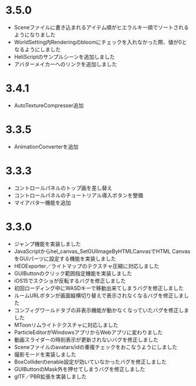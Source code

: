 # 3.5.0
- Sceneファイルに書き込まれるアイテム順がヒエラルキー順でソートされるようになりました
- WorldSetting内Renderingのbloomにチェックを入れなかった際、値が0となるようにしました
- HeliScriptのサンプルシーンを追加しました
- アバターメイカーへのリンクを追加しました

# 3.4.1
- AutoTextureCompresser追加

# 3.3.5
- AnimationConverterを追加

# 3.3.3
- コントロールパネルのトップ画を差し替え
- コントロールパネルのチュートリアル導入ボタンを整備
- マイアバター機能を追加

# 3.3.0
- ジャンプ機能を実装しました
- JavaScriptからhel_canvas_SetGUIImageByHTMLCanvasでHTML CanvasをGUIパーツに設定する機能を実装しました
- HEOExporter／ライトマップのテクスチャ圧縮に対応しました
- GUIButtonのクリック範囲指定機能を実装しました
- iOS15でスクショが反転するバグを修正しました
- 初回ローディング中にWASDキーで移動出来てしまうバグを修正しました
- ルームURLボタンが画面縦横切り替えで表示されなくなるバグを修正しました
- コンフィグワールドタブの非表示機能が動かなくなっていたバグを修正しました
- MToonリムライトテクスチャに対応しました
- ParticleEditorがWindowsアプリからWebアプリに変わりました
- 動画スライダーの時刻表示が更新されないバグを修正しました
- Sceneファイルのavatars/idの重複チェックをおこなうようにしました
- 撮影モードを実装しました
- BoxColliderのenable設定が効いていなかったバグを修正しました
- GUIButtonのMask外を押せてしまうバグを修正しました
- glTF／PBR拡張を実装しました